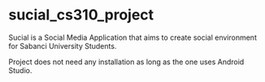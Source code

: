 # sucial_cs310_project

Sucial is a Social Media Application that aims to create social environment for Sabanci University Students.

Project does not need any installation as long as the one uses Android Studio.
